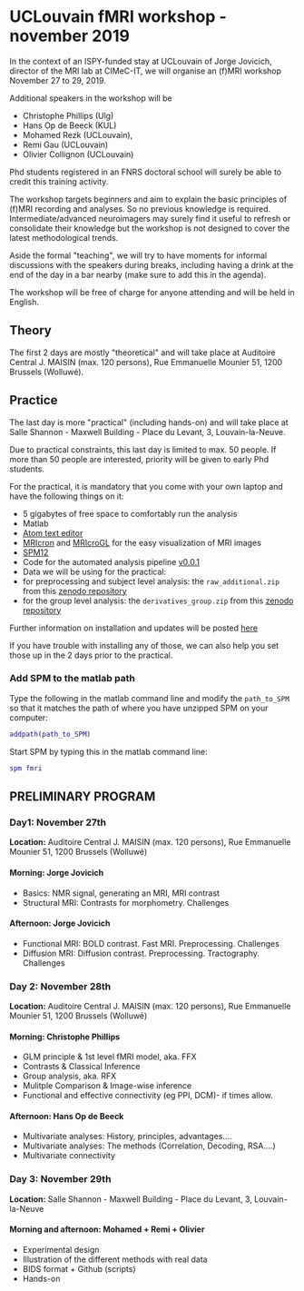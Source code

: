 # UCLouvain fMRI workshop - november 2019

In the context of an ISPY-funded stay at UCLouvain of Jorge Jovicich, director of the MRI lab at CIMeC-IT, we will organise an (f)MRI workshop November 27 to 29, 2019.

Additional speakers in the workshop will be
- Christophe Phillips (Ulg)
- Hans Op de Beeck (KUL)
- Mohamed Rezk (UCLouvain),
- Remi Gau (UCLouvain)
- Olivier Collignon (UCLouvain)

Phd students registered in an FNRS doctoral school will surely be able to credit this training activity.

The workshop targets beginners and aim to explain the basic principles of (f)MRI recording and analyses. So no previous knowledge is required. Intermediate/advanced neuroimagers may surely find it useful to refresh or consolidate their knowledge but the workshop is not designed to cover the latest methodological trends.

Aside the formal "teaching", we will try to have moments for informal discussions with the speakers during breaks, including having a drink at the end of the day in a bar nearby (make sure to add this in the agenda).

The workshop will be free of charge for anyone attending and will be held in English.

## Theory

The first 2 days are mostly "theoretical" and will take place at Auditoire Central J. MAISIN (max. 120 persons), Rue Emmanuelle Mounier 51, 1200 Brussels (Wolluwé).

## Practice

The last day is more "practical" (including hands-on) and will take place at Salle Shannon - Maxwell Building - Place du Levant, 3, Louvain-la-Neuve.

Due to practical constraints, this last day is limited to max. 50 people. If more than 50 people are interested, priority will be given to early Phd students.

For the practical, it is mandatory that you come with your own laptop and have the following things on it:

-   5 gigabytes of free space to comfortably run the analysis
-   Matlab
-   [Atom text editor](https://atom.io/)
-   [MRIcron](https://www.nitrc.org/projects/mricron/) and [MRIcroGL](https://www.nitrc.org/frs/?group_id=889) for the easy visualization of MRI images
-   [SPM12](https://www.fil.ion.ucl.ac.uk/spm/software/download/)
-   Code for the automated analysis pipeline [v0.0.1](https://github.com/cpp-lln-lab/CPP_BIDS_SPM_pipeline/releases/tag/v0.0.1)
-   Data we will be using for the practical:
  -   for preprocessing and subject level analysis: the `raw_additional.zip` from this [zenodo repository](https://doi.org/10.5281/zenodo.3548325)
  -   for the group level analysis: the `derivatives_group.zip` from this [zenodo repository](https://doi.org/10.5281/zenodo.3548325)

Further information on installation and updates will be posted [here](https://github.com/cpp-lln-lab/fMRI_workshop_201911)

If you have trouble with installing any of those, we can also help you set those up in the 2 days prior to the practical.

### Add SPM to the matlab path
Type the following in the matlab command line and modify the `path_to_SPM` so that it matches the path of where you have unzipped SPM on your computer:
```matlab
addpath(path_to_SPM)
```

Start SPM by typing this in the matlab command line:
```matlab
spm fmri
```


##  PRELIMINARY PROGRAM


### Day1: November 27th

**Location:** Auditoire Central J. MAISIN (max. 120 persons), Rue Emmanuelle Mounier 51, 1200 Brussels (Wolluwé)

#### Morning: Jorge Jovicich

-   Basics: NMR signal, generating an MRI, MRI contrast
-   Structural MRI: Contrasts for morphometry. Challenges

#### Afternoon: Jorge Jovicich

-   Functional MRI: BOLD contrast. Fast MRI. Preprocessing. Challenges
-   Diffusion MRI: Diffusion contrast. Preprocessing. Tractography. Challenges


### Day 2: November 28th

**Location:** Auditoire Central J. MAISIN (max. 120 persons), Rue Emmanuelle Mounier 51, 1200 Brussels (Wolluwé)

#### Morning: Christophe Phillips

-   GLM principle & 1st level fMRI model, aka. FFX
-   Contrasts & Classical Inference
-   Group analysis, aka. RFX
-   Mulitple Comparison & Image-wise inference
-   Functional and effective connectivity (eg PPI, DCM)- if times allow.

#### Afternoon: Hans Op de Beeck

-   Multivariate analyses: History, principles, advantages....
-   Multivariate analyses: The methods (Correlation, Decoding, RSA....)
-   Multivariate connectivity


### Day 3: November 29th

**Location:** Salle Shannon - Maxwell Building - Place du Levant, 3, Louvain-la-Neuve

#### Morning and afternoon: Mohamed + Remi + Olivier

-   Experimental design
-   Illustration of the different methods with real data
-   BIDS format + Github (scripts)
-   Hands-on
